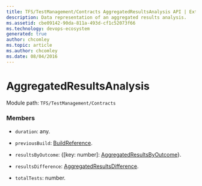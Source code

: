```yaml
---
title: TFS/TestManagement/Contracts AggregatedResultsAnalysis API | Extensions for Azure DevOps Services
description: Data representation of an aggregated results analysis.
ms.assetid: cbe09142-90da-811a-493d-cf1c52073f66
ms.technology: devops-ecosystem
generated: true
author: chcomley
ms.topic: article
ms.author: chcomley
ms.date: 08/04/2016
---
```


# AggregatedResultsAnalysis

Module path: `TFS/TestManagement/Contracts`

### Members

- `duration`: any.

- `previousBuild`: [BuildReference](../../../TFS/TestManagement/Contracts/BuildReference.md).

- `resultsByOutcome`: {[key: number]: [AggregatedResultsByOutcome](../../../TFS/TestManagement/Contracts/AggregatedResultsByOutcome.md)}.

- `resultsDifference`: [AggregatedResultsDifference](../../../TFS/TestManagement/Contracts/AggregatedResultsDifference.md).

- `totalTests`: number.
